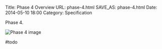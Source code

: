 Title: Phase 4 Overview
URL: phase-4.html
SAVE_AS: phase-4.html
Date: 2014-05-10 18:00
Category: Specification

Phase 4.

![Phase 4 image][]

[Phase 4 image]: http://drummonds.github.io/galleria/images/sitemap.png

#todo
